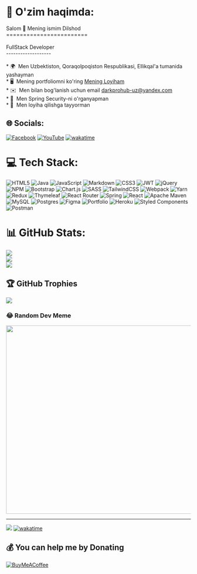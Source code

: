 # 💫 O'zim haqimda:
Salom 👋 Mening ismim Dilshod<br>========================<br><br>FullStack Developer<br>-------------------<br><br>* 🌍  Men Uzbektiston, Qoraqolpoqiston Respublikasi, Ellikqal'a tumanida yashayman<br>* 🖥️  Mening portfoliomni ko'ring [Mening Loyiham](http://dreamcode.uz)<br>* ✉️  Men bilan bog'lanish uchun email [darkprohub-uz@yandex.com](mailto:darkprohub-uz@yandex.com)<br>* 🧠  Men Spring Security-ni o'rganyapman<br>* 🤝  Men loyiha qilishga tayyorman


## 🌐 Socials:
[![Facebook](https://img.shields.io/badge/Facebook-%231877F2.svg?logo=Facebook&logoColor=white)](https://facebook.com/dilshodbek.fayzullayev.79) [![YouTube](https://img.shields.io/badge/YouTube-%23FF0000.svg?logo=YouTube&logoColor=white)](https://youtube.com/channel/UCe2rfGLSM3Ojf2wu-vAQqBA) [![wakatime](https://wakatime.com/badge/user/74fca7cb-3b76-432e-a7dd-f2cb6513857a.svg)](https://wakatime.com/@74fca7cb-3b76-432e-a7dd-f2cb6513857a)

# 💻 Tech Stack:
![HTML5](https://img.shields.io/badge/html5-%23E34F26.svg?style=for-the-badge&logo=html5&logoColor=white) ![Java](https://img.shields.io/badge/java-%23ED8B00.svg?style=for-the-badge&logo=java&logoColor=white) ![JavaScript](https://img.shields.io/badge/javascript-%23323330.svg?style=for-the-badge&logo=javascript&logoColor=%23F7DF1E) ![Markdown](https://img.shields.io/badge/markdown-%23000000.svg?style=for-the-badge&logo=markdown&logoColor=white) ![CSS3](https://img.shields.io/badge/css3-%231572B6.svg?style=for-the-badge&logo=css3&logoColor=white) ![JWT](https://img.shields.io/badge/JWT-black?style=for-the-badge&logo=JSON%20web%20tokens) ![jQuery](https://img.shields.io/badge/jquery-%230769AD.svg?style=for-the-badge&logo=jquery&logoColor=white) ![NPM](https://img.shields.io/badge/NPM-%23000000.svg?style=for-the-badge&logo=npm&logoColor=white) ![Bootstrap](https://img.shields.io/badge/bootstrap-%23563D7C.svg?style=for-the-badge&logo=bootstrap&logoColor=white) ![Chart.js](https://img.shields.io/badge/chart.js-F5788D.svg?style=for-the-badge&logo=chart.js&logoColor=white) ![SASS](https://img.shields.io/badge/SASS-hotpink.svg?style=for-the-badge&logo=SASS&logoColor=white) ![TailwindCSS](https://img.shields.io/badge/tailwindcss-%2338B2AC.svg?style=for-the-badge&logo=tailwind-css&logoColor=white) ![Webpack](https://img.shields.io/badge/webpack-%238DD6F9.svg?style=for-the-badge&logo=webpack&logoColor=black) ![Yarn](https://img.shields.io/badge/yarn-%232C8EBB.svg?style=for-the-badge&logo=yarn&logoColor=white) ![Redux](https://img.shields.io/badge/redux-%23593d88.svg?style=for-the-badge&logo=redux&logoColor=white) ![Thymeleaf](https://img.shields.io/badge/Thymeleaf-%23005C0F.svg?style=for-the-badge&logo=Thymeleaf&logoColor=white) ![React Router](https://img.shields.io/badge/React_Router-CA4245?style=for-the-badge&logo=react-router&logoColor=white) ![Spring](https://img.shields.io/badge/spring-%236DB33F.svg?style=for-the-badge&logo=spring&logoColor=white) ![React](https://img.shields.io/badge/react-%2320232a.svg?style=for-the-badge&logo=react&logoColor=%2361DAFB) ![Apache Maven](https://img.shields.io/badge/Apache%20Maven-C71A36?style=for-the-badge&logo=Apache%20Maven&logoColor=white) ![MySQL](https://img.shields.io/badge/mysql-%2300f.svg?style=for-the-badge&logo=mysql&logoColor=white) ![Postgres](https://img.shields.io/badge/postgres-%23316192.svg?style=for-the-badge&logo=postgresql&logoColor=white) 	![Figma](https://img.shields.io/badge/figma-%23F24E1E.svg?style=for-the-badge&logo=figma&logoColor=white) ![Portfolio](https://img.shields.io/badge/Portfolio-%23000000.svg?style=for-the-badge&logo=firefox&logoColor=#FF7139) ![Heroku](https://img.shields.io/badge/heroku-%23430098.svg?style=for-the-badge&logo=heroku&logoColor=white) ![Styled Components](https://img.shields.io/badge/styled--components-DB7093?style=for-the-badge&logo=styled-components&logoColor=white) ![Postman](https://img.shields.io/badge/Postman-FF6C37?style=for-the-badge&logo=postman&logoColor=white)
# 📊 GitHub Stats:
![](https://github-readme-stats.vercel.app/api?username=DreamCode-Uz&theme=dracula&hide_border=true&include_all_commits=false&count_private=true)<br/>
![](https://github-readme-streak-stats.herokuapp.com/?user=DreamCode-Uz&theme=dracula&hide_border=true)<br/>
![](https://github-readme-stats.vercel.app/api/top-langs/?username=DreamCode-Uz&theme=dracula&hide_border=true&include_all_commits=false&count_private=true&layout=compact)

## 🏆 GitHub Trophies
![](https://github-profile-trophy.vercel.app/?username=DreamCode-Uz&theme=dracula&no-frame=false&no-bg=false&margin-w=4)

### 😂 Random Dev Meme
<img src="https://random-memer.herokuapp.com/" width="512px"/>

---
[![](https://visitcount.itsvg.in/api?id=DreamCode-Uz&icon=0&color=0)](https://visitcount.itsvg.in)
[![wakatime](https://wakatime.com/badge/user/74fca7cb-3b76-432e-a7dd-f2cb6513857a.svg)](https://wakatime.com/@74fca7cb-3b76-432e-a7dd-f2cb6513857a)


  ## 💰 You can help me by Donating
  [![BuyMeACoffee](https://img.shields.io/badge/Buy%20Me%20a%20Coffee-ffdd00?style=for-the-badge&logo=buy-me-a-coffee&logoColor=black)](https://buymeacoffee.com/dreamcode) 

  <!-- Proudly created with GPRM ( https://gprm.itsvg.in ) -->
  
